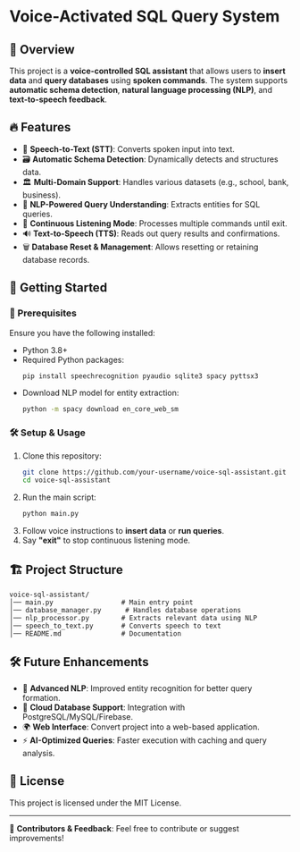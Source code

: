 # Voice-Activated SQL Query System

## 📌 Overview
This project is a **voice-controlled SQL assistant** that allows users to **insert data** and **query databases** using **spoken commands**. The system supports **automatic schema detection**, **natural language processing (NLP)**, and **text-to-speech feedback**.

## 🔥 Features
- 🎤 **Speech-to-Text (STT)**: Converts spoken input into text.
- 🗃 **Automatic Schema Detection**: Dynamically detects and structures data.
- 🏛 **Multi-Domain Support**: Handles various datasets (e.g., school, bank, business).
- 📝 **NLP-Powered Query Understanding**: Extracts entities for SQL queries.
- 🔄 **Continuous Listening Mode**: Processes multiple commands until exit.
- 🔊 **Text-to-Speech (TTS)**: Reads out query results and confirmations.
- 🗑 **Database Reset & Management**: Allows resetting or retaining database records.

## 🚀 Getting Started

### 🔧 Prerequisites
Ensure you have the following installed:
- Python 3.8+
- Required Python packages:
  ```bash
  pip install speechrecognition pyaudio sqlite3 spacy pyttsx3
  ```
- Download NLP model for entity extraction:
  ```bash
  python -m spacy download en_core_web_sm
  ```

### 🛠 Setup & Usage
1. Clone this repository:
   ```bash
   git clone https://github.com/your-username/voice-sql-assistant.git
   cd voice-sql-assistant
   ```
2. Run the main script:
   ```bash
   python main.py
   ```
3. Follow voice instructions to **insert data** or **run queries**.
4. Say **"exit"** to stop continuous listening mode.

## 🏗 Project Structure
```
voice-sql-assistant/
│── main.py                 # Main entry point
│── database_manager.py      # Handles database operations
│── nlp_processor.py        # Extracts relevant data using NLP
│── speech_to_text.py       # Converts speech to text
│── README.md               # Documentation
```

## 🛠 Future Enhancements
- 🤖 **Advanced NLP**: Improved entity recognition for better query formation.
- 🏢 **Cloud Database Support**: Integration with PostgreSQL/MySQL/Firebase.
- 🌍 **Web Interface**: Convert project into a web-based application.
- ⚡ **AI-Optimized Queries**: Faster execution with caching and query analysis.

## 📜 License
This project is licensed under the MIT License.

---
🔹 **Contributors & Feedback**: Feel free to contribute or suggest improvements!

